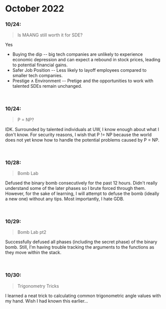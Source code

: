 # October 2022

### 10/24:

> Is MAANG still worth it for SDE?

Yes

- Buying the dip -- big tech companies are unlikely to experience economic depression and can expect a rebound in stock prices, leading to potential financial gains.
- Safer Job Position -- Less likely to layoff employees compared to smaller tech companies.
- Prestige ∧ Environment -- Pretige and the opportunities to work with talented SDEs remain unchanged.

<br>

### 10/24:

> P = NP?

IDK. Surrounded by talented individuals at UW, I know enough about what I don't know. For security reasons, I wish that P != NP because the world does not yet know how to handle the potential problems caused by P = NP.

<br>

### 10/28:

> Bomb Lab

Defused the binary bomb consecutively for the past 12 hours. Didn't really understand some of the later phases so I brute forced through them. However, for the sake of learning, I will attempt to defuse the bomb (ideally a new one) without any tips. Most importantly, I hate GDB.

<br>

### 10/29:

> Bomb Lab pt2

Successfully defused all phases (including the secret phase) of the binary bomb. Still, I'm having trouble tracking the arguments to the functions as they move within the stack.

<br>

### 10/30:

> Trigonometry Tricks

I learned a neat trick to calculating common trigonometric angle values with my hand. Wish I had known this earlier...
